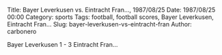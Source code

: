 Title: Bayer Leverkusen vs. Eintracht Fran…, 1987/08/25
Date: 1987/08/25 00:00
Category: sports
Tags: football, football scores, Bayer Leverkusen, Eintracht Fran…
Slug: bayer-leverkusen-vs-eintracht-fran
Author: carbonero


Bayer Leverkusen 1 - 3 Eintracht Fran…
